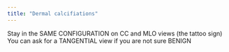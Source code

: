```yaml
---
title: "Dermal calcifiations"
---
```

Stay in the SAME CONFIGURATION on CC and MLO views (the tattoo sign)
You can ask for a TANGENTIAL view if you are not sure 
BENIGN

